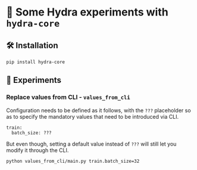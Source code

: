 # :octopus: Some Hydra experiments with `hydra-core`

## :hammer_and_wrench: Installation

`pip install hydra-core`

## :test_tube: Experiments

### Replace values from CLI - `values_from_cli`

Configuration needs to be defined as it follows, with the `???` placeholder
so as to specify the mandatory values that need to be introduced via CLI.

```
train:
  batch_size: ???
```

But even though, setting a default value instead of `???` will still let you
modify it through the CLI.

```
python values_from_cli/main.py train.batch_size=32
```